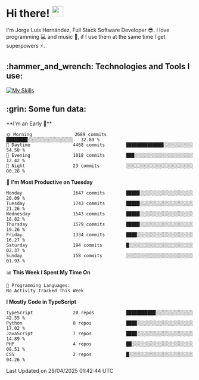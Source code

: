 <h1 align="left">
 <abc>
  <br>Hi there! <img src="https://user-images.githubusercontent.com/42378118/110234147-e3259600-7f4e-11eb-95be-0c4047144dea.gif" width="30"><br>
 </abc>
</h1>

I'm Jorge Luis Hernández, Full Stack Software Developer :sunglasses:. I love programming :computer: and music :musical_score:, if I use them at the same time I get superpowers :zap:. 


<h2 align="left">:hammer_and_wrench: Technologies and Tools I use:</h2>

[![My Skills](https://skillicons.dev/icons?i=js,ts,html,css,py,vue,react,next,nest,postgres,mysql)](https://skillicons.dev)

<h2 align="left">:grin: Some fun data:</h2>
<!--START_SECTION:waka-->
**I'm an Early 🐤** 

```text
🌞 Morning                2689 commits        ████████░░░░░░░░░░░░░░░░░   32.80 % 
🌆 Daytime                4468 commits        ██████████████░░░░░░░░░░░   54.50 % 
🌃 Evening                1018 commits        ███░░░░░░░░░░░░░░░░░░░░░░   12.42 % 
🌙 Night                  23 commits          ░░░░░░░░░░░░░░░░░░░░░░░░░   00.28 % 
```
📅 **I'm Most Productive on Tuesday** 

```text
Monday                   1647 commits        █████░░░░░░░░░░░░░░░░░░░░   20.09 % 
Tuesday                  1743 commits        █████░░░░░░░░░░░░░░░░░░░░   21.26 % 
Wednesday                1543 commits        █████░░░░░░░░░░░░░░░░░░░░   18.82 % 
Thursday                 1579 commits        █████░░░░░░░░░░░░░░░░░░░░   19.26 % 
Friday                   1334 commits        ████░░░░░░░░░░░░░░░░░░░░░   16.27 % 
Saturday                 194 commits         █░░░░░░░░░░░░░░░░░░░░░░░░   02.37 % 
Sunday                   158 commits         ░░░░░░░░░░░░░░░░░░░░░░░░░   01.93 % 
```


📊 **This Week I Spent My Time On** 

```text
💬 Programming Languages: 
No Activity Tracked This Week
```

**I Mostly Code in TypeScript** 

```text
TypeScript               20 repos            ███████████░░░░░░░░░░░░░░   42.55 % 
Python                   8 repos             ████░░░░░░░░░░░░░░░░░░░░░   17.02 % 
JavaScript               7 repos             ████░░░░░░░░░░░░░░░░░░░░░   14.89 % 
PHP                      4 repos             ██░░░░░░░░░░░░░░░░░░░░░░░   08.51 % 
CSS                      2 repos             █░░░░░░░░░░░░░░░░░░░░░░░░   04.26 % 
```




 Last Updated on 29/04/2025 01:42:44 UTC
<!--END_SECTION:waka-->
